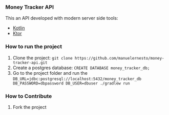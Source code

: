 ### Money Tracker API 
This an API developed with modern server side tools:
* [Kotlin](https://github.com/JetBrains/kotlin)
* [Ktor](https://github.com/ktorio/ktor)


### How to run the project
1. Clone the project: `git clone https://github.com/manuelernesto/money-tracker-api.git`
2. Create a postgres database: `CREATE DATABASE money_tracker_db;`
3. Go to the project folder and run the `DB_URL=jdbc:postgresql://localhost:5432/money_tracker_db DB_PASSWORD=dbpassword DB_USER=dbuser ./gradlew run`

### How to Contribute
1. Fork the project